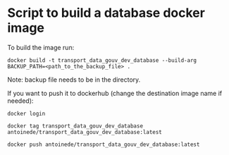 # Script to build a database docker image

To build the image run:

`docker build -t transport_data_gouv_dev_database --build-arg BACKUP_PATH=<path_to_the_backup_file> .`

Note: backup file needs to be in the directory.

If you want to push it to dockerhub (change the destination image name if needed):

`docker login`

`docker tag transport_data_gouv_dev_database antoinede/transport_data_gouv_dev_database:latest`

`docker push antoinede/transport_data_gouv_dev_database:latest`